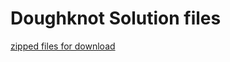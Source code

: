 # Doughknot Solution files

[zipped files for download](https://github.com/devonmoubry/doughknot-solution-files/raw/master/doughknot-solution-files.zip)
